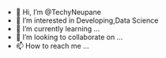 - 👋 Hi, I’m @TechyNeupane
- 👀 I’m interested in Developing,Data Science
- 🌱 I’m currently learning ...
- 💞️ I’m looking to collaborate on ...
- 📫 How to reach me ...

<!---
TechyNeupane/TechyNeupane is a ✨ special ✨ repository because its `README.md` (this file) appears on your GitHub profile.
You can click the Preview link to take a look at your changes.
--->
